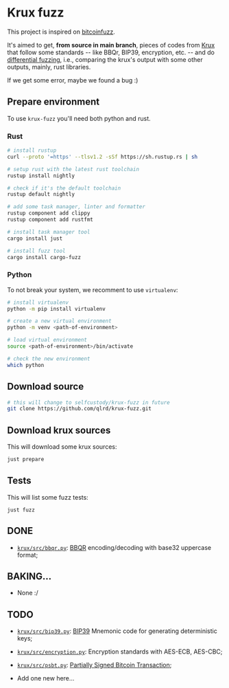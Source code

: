 # Krux fuzz

This project is inspired on [bitcoinfuzz](https://github.com/brunoerg/bitcoinfuzz).

It's aimed to get, **from source in main branch**, pieces of codes from
[Krux](https://github.com/selfcustody/krux) that follow some standards -- like BBQr, BIP39,
encryption, etc. --  and do [differential fuzzing](https://en.wikipedia.org/wiki/Differential_testing),
i.e., comparing the krux's output with some other outputs, mainly, rust libraries.

If we get some error, maybe we found a bug :)

## Prepare environment

To use `krux-fuzz` you'll need both python and rust.

### Rust

```bash
# install rustup
curl --proto '=https' --tlsv1.2 -sSf https://sh.rustup.rs | sh

# setup rust with the latest rust toolchain
rustup install nightly

# check if it's the default toolchain
rustup default nightly

# add some task manager, linter and formatter
rustup component add clippy
rustup component add rustfmt

# install task manager tool
cargo install just

# install fuzz tool
cargo install cargo-fuzz
```

### Python

To not break your system, we recomment to use `virtualenv`:

```bash
# install virtualenv
python -m pip install virtualenv

# create a new virtual environment
python -m venv <path-of-environment>

# load virtual environment
source <path-of-environment>/bin/activate

# check the new environment
which python
```

## Download source

```bash
# this will change to selfcustody/krux-fuzz in future
git clone https://github.com/qlrd/krux-fuzz.git
```

## Download krux sources

This will download some krux sources:

```bash
just prepare
```

## Tests

This will list some fuzz tests:

```
just fuzz
```

## DONE

- [`krux/src/bbqr.py`](https://github.com/selfcustody/krux/blob/main/src/krux/bbqr.py): [BBQR](https://bbqr.org/) encoding/decoding with base32 uppercase format;

## BAKING...

- None :/

## TODO

- [`krux/src/bip39.py`](https://github.com/selfcustody/krux/blob/main/src/krux/bip39.py): [BIP39](https://en.bitcoin.it/wiki/BIP_0039) Mnemonic code for generating deterministic keys;

- [`krux/src/encryption.py`](https://github.com/selfcustody/krux/blob/main/src/krux/encryption.py): Encryption standards with AES-ECB, AES-CBC;

- [`krux/src/psbt.py`](https://github.com/selfcustody/krux/blob/main/src/krux/psbt.py): [Partially Signed  Bitcoin Transaction](https://github.com/bitcoin/bitcoin/blob/master/doc/psbt.md);

- Add one new here...
